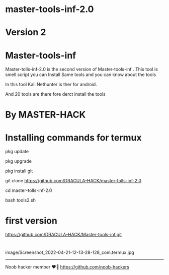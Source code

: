 # master-tools-inf-2.0

# Version 2

# Master-tools-inf


Master-tolls-inf-2.0 is the second version of  Master-tools-inf . This tool is smell script you can
Install Same tools and you can know about the tools

In this tool Kali Nethunter is ther for android.

And 20 tools are there fore derct install the tools
# By MASTER-HACK


# Installing commands for termux

pkg update

pkg upgrade

pkg install git

git clone https://github.com/DRACULA-HACK/master-tolls-inf-2.0

cd master-tolls-inf-2.0

bash tools2.sh

# first version 

https://github.com/DRACULA-HACK/Master-tools-inf.git
#
image/Screenshot_2022-04-21-12-13-28-128_com.termux.jpg


_________________________________________________________________________________________


Noob hacker member ❤️💫
https://github.com/noob-hackers
